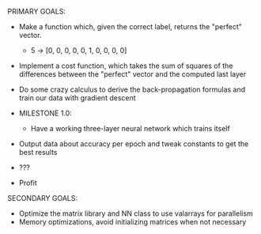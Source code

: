 
PRIMARY GOALS:
- Make a function which, given the correct label, returns the "perfect" vector.
  - 5 -> [0, 0, 0, 0, 0, 1, 0, 0, 0, 0]
- Implement a cost function, which takes the sum of squares of the differences between the
  "perfect" vector and the computed last layer
- Do some crazy calculus to derive the back-propagation formulas and train our data with gradient
  descent
- MILESTONE 1.0:
  - Have a working three-layer neural network which trains itself

- Output data about accuracy per epoch and tweak constants to get the best results
- ???
- Profit

SECONDARY GOALS:
- Optimize the matrix library and NN class to use valarrays for parallelism
- Memory optimizations, avoid initializing matrices when not necessary

